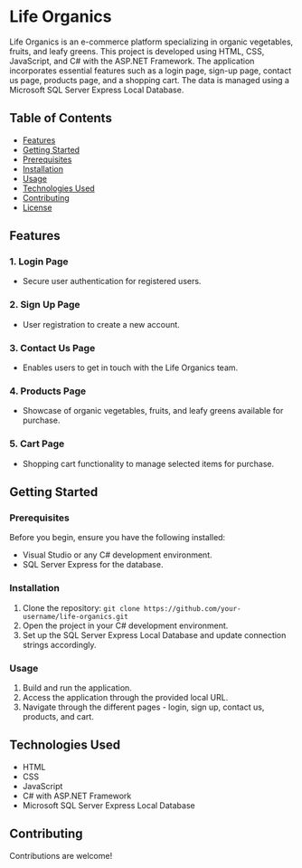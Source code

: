 # Life Organics

Life Organics is an e-commerce platform specializing in organic vegetables, fruits, and leafy greens. This project is developed using HTML, CSS, JavaScript, and C# with the ASP.NET Framework. The application incorporates essential features such as a login page, sign-up page, contact us page, products page, and a shopping cart. The data is managed using a Microsoft SQL Server Express Local Database.

## Table of Contents
- [Features](#features)
- [Getting Started](#getting-started)
- [Prerequisites](#prerequisites)
- [Installation](#installation)
- [Usage](#usage)
- [Technologies Used](#technologies-used)
- [Contributing](#contributing)
- [License](#license)

## Features
### 1. Login Page
- Secure user authentication for registered users.

### 2. Sign Up Page
- User registration to create a new account.

### 3. Contact Us Page
- Enables users to get in touch with the Life Organics team.

### 4. Products Page
- Showcase of organic vegetables, fruits, and leafy greens available for purchase.

### 5. Cart Page
- Shopping cart functionality to manage selected items for purchase.

## Getting Started

### Prerequisites
Before you begin, ensure you have the following installed:
- Visual Studio or any C# development environment.
- SQL Server Express for the database.

### Installation
1. Clone the repository: `git clone https://github.com/your-username/life-organics.git`
2. Open the project in your C# development environment.
3. Set up the SQL Server Express Local Database and update connection strings accordingly.

### Usage
1. Build and run the application.
2. Access the application through the provided local URL.
3. Navigate through the different pages - login, sign up, contact us, products, and cart.

## Technologies Used
- HTML
- CSS
- JavaScript
- C# with ASP.NET Framework
- Microsoft SQL Server Express Local Database

## Contributing
Contributions are welcome! 
